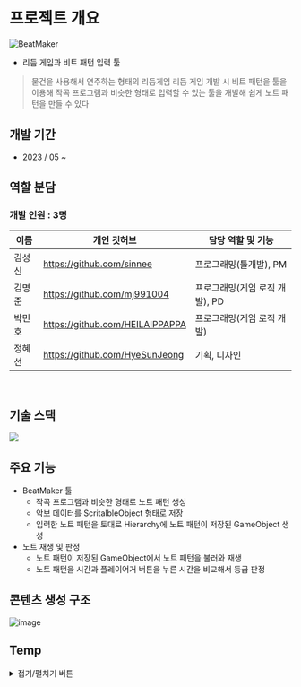 # 프로젝트 개요
![BeatMaker](https://github.com/sinnee/Practice-UnityEdtiorProgramming/assets/40656425/6cb06540-1da0-4771-ac30-993187b66885)

- 리듬 게임과 비트 패턴 입력 툴
> 물건을 사용해서 연주하는 형태의 리듬게임
> 리듬 게임 개발 시 비트 패턴을 툴을 이용해 작곡 프로그램과 비슷한 형태로 입력할 수 있는 툴을 개발해 쉽게 노트 패턴을 만들 수 있다

## 개발 기간
- 2023 / 05 ~

## 역할 분담
### 개발 인원 : 3명
| 이름 | 개인 깃허브 | 담당 역할 및 기능 |
| ------ | ---------- | ------ |
| 김성신 | https://github.com/sinnee | 프로그래밍(툴개발), PM |
| 김명준 | https://github.com/mj991004 | 프로그래밍(게임 로직 개발), PD |
| 박민호 | https://github.com/HEILAIPPAPPA | 프로그래밍(게임 로직 개발) |
| 정혜선 |  https://github.com/HyeSunJeong | 기획, 디자인 |
<br/>

## 기술 스택
<img src="https://img.shields.io/badge/Unity-FFFFFF?style=for-the-badge&logo=Unity&logoColor=black">

## 주요 기능
- BeatMaker 툴
  - 작곡 프로그램과 비슷한 형태로 노트 패턴 생성
  - 악보 데이터를 ScritalbleObject 형태로 저장
  - 입력한 노트 패턴을 토대로 Hierarchy에 노트 패턴이 저장된 GameObject 생성
- 노트 재생 및 판정
  - 노트 패턴이 저장된 GameObject에서 노트 패턴을 불러와 재생
  - 노트 패턴을 시간과 플레이어거 버튼을 누른 시간을 비교해서 등급 판정

## 콘텐츠 생성 구조
![image](https://github.com/sinnee/Practice-UnityEdtiorProgramming/assets/40656425/b7dc1de4-e359-403c-afd1-afb8af5f77d0)


## Temp
<details>
<summary>접기/펼치기 버튼</summary>
<div markdown="1">

### 게임 접속
[이미지](https://github.com/sgdevcamp2022/ants/blob/main/img/ForReadMe/%EB%A1%9C%EA%B7%B8%EC%9D%B8.png)

### 회원 가입
[이미지](https://github.com/sgdevcamp2022/ants/blob/main/img/ForReadMe/%ED%9A%8C%EC%9B%90%EA%B0%80%EC%9E%85.png)

### 게임 로비
[이미지](https://github.com/sgdevcamp2022/ants/blob/main/img/ForReadMe/%EA%B2%8C%EC%9E%84%20%EB%A1%9C%EB%B9%84.png)

### 채팅
[이미지](https://github.com/sgdevcamp2022/ants/blob/main/img/ForReadMe/%EC%B1%84%ED%8C%85.png)

### 설정
[이미지](https://github.com/sgdevcamp2022/ants/blob/main/img/ForReadMe/%EC%84%A4%EC%A0%95.png)

### 상점
[이미지](https://github.com/sgdevcamp2022/ants/blob/main/img/ForReadMe/%EC%83%81%EC%A0%90.png)

### 인벤토리
[이미지](https://github.com/sgdevcamp2022/ants/blob/main/img/ForReadMe/%EC%9D%B8%EB%B2%A4%ED%86%A0%EB%A6%AC.png)

### 게임모드 선택
[이미지](https://github.com/sgdevcamp2022/ants/blob/main/img/ForReadMe/%EA%B2%8C%EC%9E%84%EB%AA%A8%EB%93%9C%20%EC%84%A0%ED%83%9D.png)

### PVP 게임
[이미지](https://github.com/sgdevcamp2022/ants/blob/main/img/ForReadMe/PVP%20%EA%B2%8C%EC%9E%84.png)

### PVE 게임
[이미지](https://github.com/sgdevcamp2022/ants/blob/main/img/ForReadMe/PVE%20%EA%B2%8C%EC%9E%84.png)

### PVE 방 목록 및 방생성
[이미지](https://github.com/sgdevcamp2022/ants/blob/main/img/ForReadMe/PVE%20%EB%B0%A9%20%EB%AA%A9%EB%A1%9D%20%EB%B0%8F%20%EC%83%9D%EC%84%B1.png)

### PVE 대기방
[이미지](https://github.com/sgdevcamp2022/ants/blob/main/img/ForReadMe/PVE%20%EB%8C%80%EA%B8%B0%EB%B0%A9.png)

### PVE 게임
[이미지](https://github.com/sgdevcamp2022/ants/blob/main/img/ForReadMe/PVE%20%EA%B2%8C%EC%9E%84.png)

</div>
</details>
